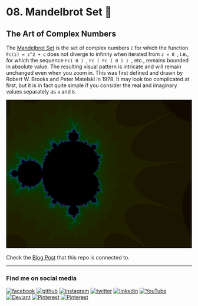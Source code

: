 # 08. Mandelbrot Set 🔢
 
## The Art of Complex Numbers

The [Mandelbrot Set](https://en.wikipedia.org/wiki/Mandelbrot_set) is the set of complex numbers `C` for which the function `Fc(z) = z^2 + c` does not diverge to infinity when iterated from `z = 0 `, i.e., for which the sequence `Fc( 0 ) `, `Fc ( Fc ( 0 ) ) `, etc., remains bounded in absolute value. The resulting visual pattern is intricate and will remain unchanged even when you zoom in. This was first defined and drawn by Robert W. Brooks and Peter Matelski in 1978. It may look too complicated at first, but it is in fact quite simple if you consider the real and imaginary values separately as `a` and `b`.

![Mandelbrot Set](https://github.com/asankaSovis/08.-Mandelbrot-Set/blob/main/Output/mandelbrot_set.png)

Check the [Blog Post](https://asanka.hashnode.dev/08-mandelbrot-set-the-art-of-complex-numbers)  that this repo is connected to.

---

### Find me on social media

[<img src='https://github.com/asankaSovis/asankaSovis/blob/main/facebook.svg' alt='facebook' height='30'>](https://www.facebook.com/artist.artist.98) [<img src='https://github.com/asankaSovis/asankaSovis/blob/main/github.svg' alt='github' height='30'>](https://github.com/asankaSovis)  [<img src='https://github.com/asankaSovis/asankaSovis/blob/main/instagram.svg' alt='instagram' height='30'>](https://www.instagram.com/asankaakashsovis/)  [<img src='https://github.com/asankaSovis/asankaSovis/blob/main/twitter.svg' alt='twitter' height='30'>](https://twitter.com/AsankaSovis)  [<img src='https://github.com/asankaSovis/asankaSovis/blob/main/linkedin.svg' alt='linkedin' height='30'>](https://www.linkedin.com/in/asanka-sovis/)  [<img src='https://github.com/asankaSovis/asankaSovis/blob/main/youtube.svg' alt='YouTube' height='30'>](https://www.youtube.com/c/AKASHSOVIS/) 
[<img src='https://github.com/asankaSovis/asankaSovis/blob/main/deviant.svg' alt='Deviant' height='30'>](https://www.deviantart.com/asanka98)  [<img src='https://github.com/asankaSovis/asankaSovis/blob/main/pin.svg' alt='Pinterest' height='30'>](https://www.pinterest.com/asankasovis)     [<img src='https://github.com/asankaSovis/asankaSovis/blob/main/blog.svg' alt='Pinterest' height='28'>](https://asanka-sovis.blogspot.com/)

